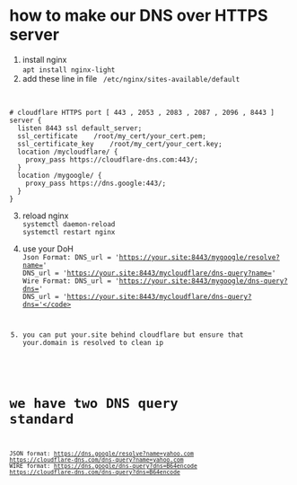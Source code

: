 # how to make our DNS over HTTPS server
1. install nginx<br>
<code>apt install nginx-light</code>
2. add these line in file
<code> /etc/nginx/sites-available/default </code><br>
<code>
# cloudflare HTTPS port [ 443 , 2053 , 2083 , 2087 , 2096 , 8443 ]
server {
  listen 8443 ssl default_server;	
  ssl_certificate    /root/my_cert/your_cert.pem;
  ssl_certificate_key    /root/my_cert/your_cert.key;	
  location /mycloudflare/ {
    proxy_pass https://cloudflare-dns.com:443/;
  }
  location /mygoogle/ {
    proxy_pass https://dns.google:443/;
  }	
}
</code>

3. reload nginx<br>
<code>systemctl daemon-reload</code><br>
<code>systemctl restart nginx</code><br>

4. use your DoH<br>
<code>Json Format:
DNS_url = 'https://your.site:8443/mygoogle/resolve?name='
DNS_url = 'https://your.site:8443/mycloudflare/dns-query?name='
Wire Format:
DNS_url = 'https://your.site:8443/mygoogle/dns-query?dns='
DNS_url = 'https://your.site:8443/mycloudflare/dns-query?dns='</code>

5. you can put your.site behind cloudflare but ensure that your.domain is resolved to clean ip 

# we have two DNS query standard
<code>JSON format:
https://dns.google/resolve?name=yahoo.com
https://cloudflare-dns.com/dns-query?name=yahoo.com
WIRE format:
https://dns.google/dns-query?dns=B64encode
https://cloudflare-dns.com/dns-query?dns=B64encode</code>


